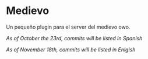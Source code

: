# Medievo

Un pequeño plugin para el server del medievo owo.

*As of October the 23rd, commits will be listed in Spanish*

*As of November 18th, commits will be listed in Enlgish*


